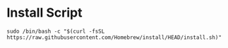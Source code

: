 # Install Script

```
sudo /bin/bash -c "$(curl -fsSL https://raw.githubusercontent.com/Homebrew/install/HEAD/install.sh)"
```
